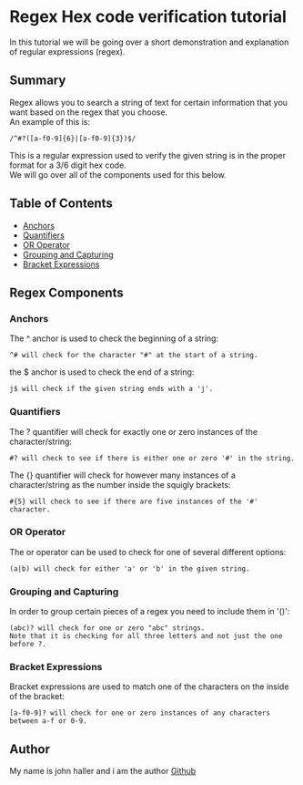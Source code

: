 # Regex Hex code verification tutorial

In this tutorial we will be going over a short demonstration and explanation of regular expressions (regex).

## Summary

Regex allows you to search a string of text for certain information that you want based on the regex that you choose.  
An example of this is:
```
/^#?([a-f0-9]{6}|[a-f0-9]{3})$/
```
This is a regular expression used to verify the given string is in the proper format for a 3/6 digit hex code.  
We will go over all of the components used for this below.

## Table of Contents

- [Anchors](#anchors)
- [Quantifiers](#quantifiers)
- [OR Operator](#or-operator)
- [Grouping and Capturing](#grouping-and-capturing)
- [Bracket Expressions](#bracket-expressions)

## Regex Components

### Anchors
The ^ anchor is used to check the beginning of a string:
```
^# will check for the character "#" at the start of a string.
```

the $ anchor is used to check the end of a string:
```
j$ will check if the given string ends with a 'j'.
```

### Quantifiers
The ? quantifier will check for exactly one or zero instances of the character/string:
```
#? will check to see if there is either one or zero '#' in the string.
```

The {} quantifier will check for however many instances of a character/string as the number inside the squigly brackets:
```
#{5} will check to see if there are five instances of the '#' character.
```

### OR Operator
The or operator can be used to check for one of several different options:
```
(a|b) will check for either 'a' or 'b' in the given string.
```

### Grouping and Capturing
In order to group certain pieces of a regex you need to include them in '()':
```
(abc)? will check for one or zero "abc" strings.  
Note that it is checking for all three letters and not just the one before ?.
```

### Bracket Expressions
Bracket expressions are used to match one of the characters on the inside of the bracket:
```
[a-f0-9]? will check for one or zero instances of any characters between a-f or 0-9.
```

## Author

My name is john haller and i am the author [Github](https://github.com/HallerJohn)
